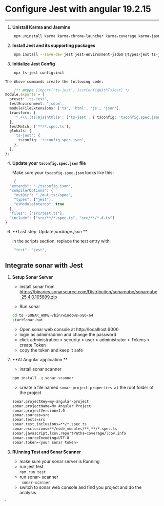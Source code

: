 # Configure Jest with angular 19.2.15

---


1. **Unistall Karma and Jasmine**

```sh
	npm uninstall karma karma-chrome-launcher karma-coverage karma-jasmine karma-jasmine-html-reporter
```

2. **Install Jest and its supporting packages**
	
	
```sh
	npm install --save-dev jest jest-environment-jsdom @types/jest ts-jest
```

3. **Initialize Jest Config**

```sh
	npx ts-jest config:init
```

	The Above commands create the following code:
```ts
	/** @type {import('ts-jest').JestConfigWithTsJest} */
module.exports = {
  preset: 'ts-jest',
  testEnvironment: 'jsdom',
  moduleFileExtensions: ['ts', 'html', 'js', 'json'],
  transform: {
    '^.+\\.(ts|mjs|html)$': ['ts-jest', { tsconfig: 'tsconfig.spec.json' }],
  },
  testMatch: ['**/*.spec.ts'],
  globals: {
    'ts-jest': {
      tsconfig: 'tsconfig.spec.json',
    },
  },
};

```
4. **Update your `tsconfig.spec.json` file**

	Make sure your `tsconfig.spec.json` looks like this:
```ts
	{
  "extends": "./tsconfig.json",
  "compilerOptions": {
    "outDir": "./out-tsc/spec",
    "types": ["jest"],
    "esModuleInterop": true
  },
  "files": ["src/test.ts"],
  "include": ["src/**/*.spec.ts", "src/**/*.d.ts"]
}

```

6. **Last step: Update *package.json* **

	In the scripts section, replace the test entry with:
```ts
	"test": "jest",
```

## Integrate sonar with Jest

1. **Setup Sonar Server**

	- install sonar from https://binaries.sonarsource.com/Distribution/sonarqube/sonarqube-25.4.0.105899.zip

	- Run sonar 
	```sh
	cd to <SONAR_HOME>/bin/windows-x86-64
	startSonar.bat
	```
	- Open sonar web console at http://localhost:9000
	- login as admin/admin and change the password
	- click administration > security > user > administrator > Tokens > create Token
	- copy the token and keep it safe

2. **At Angular application **

	- install sonar scanner
	```sh
	npm install -g sonar-scanner
	```
	- create a file named `sonar-project.properties at` the root folder of the project

	```bash
	sonar.projectKey=my-angular-project
	sonar.projectName=My Angular Project
	sonar.projectVersion=1.0
	sonar.sources=src
	sonar.tests=src
	sonar.test.inclusions=**/*.spec.ts
	sonar.exclusions=**/node_modules/**,**/*.spec.ts
	sonar.javascript.lcov.reportPaths=coverage/lcov.info
	sonar.sourceEncoding=UTF-8
	sonar.token=<your sonar token>
	```

3. **RUnning Test and Sonar Scanner**
	- make sure your sonar server is Running
	- run jest test  
		` npm run test `
	- run sonar- scanner  
		` sonar-scanner`
	- switch to sonar web console and find you project and do the analysis

`